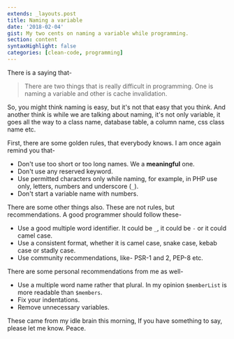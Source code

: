 ```yaml
---
extends: _layouts.post
title: Naming a variable
date: '2018-02-04'
gist: My two cents on naming a variable while programming.
section: content
syntaxHighlight: false
categories: [clean-code, programming]
---
```


There is a saying that-

> There are two things that is really difficult in programming. One is naming a variable and other is cache invalidation.

So, you might think naming is easy, but it's not that easy that you think. And another think is while we are talking about naming, it's not only variable, it goes all the way to a class name, database table, a column name, css class name etc.

First, there are some golden rules, that everybody knows. I am once again remind you that-

- Don't use too short or too long names. We a **meaningful** one.
- Don't use any reserved keyword.
- Use permitted characters only while naming, for example, in PHP use only, letters, numbers and underscore (`_`).
- Don't start a variable name with numbers.

There are some other things also. These are not rules, but recommendations. A good programmer should follow these-

- Use a good multiple word identifier. It could be `_`, it could be `-` or it could camel case.
- Use a consistent format, whether it is camel case, snake case, kebab case or stadly case.
- Use community recommendations, like- PSR-1 and 2, PEP-8 etc.

There are some personal recommendations from me as well-

- Use a multiple word name rather that plural. In my opinion `$memberList` is more readable than `$members`.
- Fix your indentations.
- Remove unnecessary variables.

These came from my idle brain this morning, If you have something to say, please let me know. Peace.
